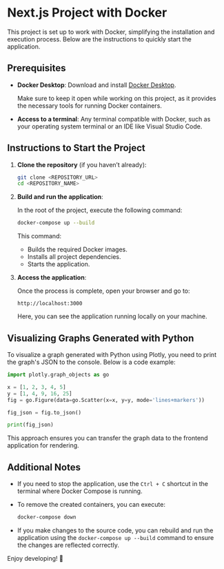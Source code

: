 # Next.js Project with Docker

This project is set up to work with Docker, simplifying the installation and execution process. Below are the instructions to quickly start the application.

## Prerequisites

- **Docker Desktop**: Download and install [Docker Desktop](https://www.docker.com/products/docker-desktop).

  Make sure to keep it open while working on this project, as it provides the necessary tools for running Docker containers.

- **Access to a terminal**: Any terminal compatible with Docker, such as your operating system terminal or an IDE like Visual Studio Code.

## Instructions to Start the Project

1. **Clone the repository** (if you haven’t already):

   ```bash
   git clone <REPOSITORY_URL>
   cd <REPOSITORY_NAME>
   ```

2. **Build and run the application**:

   In the root of the project, execute the following command:

   ```bash
   docker-compose up --build
   ```

   This command:

   - Builds the required Docker images.
   - Installs all project dependencies.
   - Starts the application.

3. **Access the application**:

   Once the process is complete, open your browser and go to:

   ```url
   http://localhost:3000
   ```

   Here, you can see the application running locally on your machine.

## Visualizing Graphs Generated with Python

To visualize a graph generated with Python using Plotly, you need to print the graph's JSON to the console. Below is a code example:

```python
import plotly.graph_objects as go

x = [1, 2, 3, 4, 5]
y = [1, 4, 9, 16, 25]
fig = go.Figure(data=go.Scatter(x=x, y=y, mode='lines+markers'))

fig_json = fig.to_json()

print(fig_json)
```

This approach ensures you can transfer the graph data to the frontend application for rendering.

## Additional Notes

- If you need to stop the application, use the `Ctrl + C` shortcut in the terminal where Docker Compose is running.
- To remove the created containers, you can execute:

  ```bash
  docker-compose down
  ```

- If you make changes to the source code, you can rebuild and run the application using the `docker-compose up --build` command to ensure the changes are reflected correctly.

Enjoy developing! 🚀

```

```
